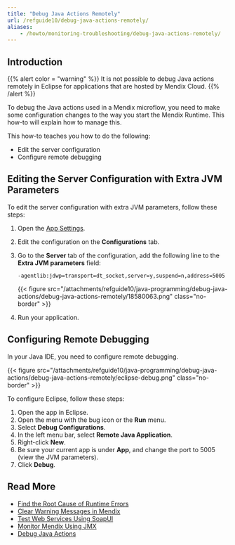 ```yaml
---
title: "Debug Java Actions Remotely"
url: /refguide10/debug-java-actions-remotely/
aliases:
    - /howto/monitoring-troubleshooting/debug-java-actions-remotely/
---
```


## Introduction

{{% alert color = "warning" %}}
It is not possible to debug Java actions remotely in Eclipse for applications that are hosted by Mendix Cloud.
{{% /alert %}}

To debug the Java actions used in a Mendix microflow, you need to make some configuration changes to the way you start the Mendix Runtime. This how-to will explain how to manage this.

This how-to teaches you how to do the following:

* Edit the server configuration
* Configure remote debugging

## Editing the Server Configuration with Extra JVM Parameters

To edit the server configuration with extra JVM parameters, follow these steps:

1. Open the [App Settings](/refguide10/app-settings/).
2. Edit the configuration on the **Configurations** tab.
3. Go to the **Server** tab of the configuration, add the following line to the **Extra JVM parameters** field:

    `-agentlib:jdwp=transport=dt_socket,server=y,suspend=n,address=5005`

    {{< figure src="/attachments/refguide10/java-programming/debug-java-actions/debug-java-actions-remotely/18580063.png" class="no-border" >}}

4. Run your application.

## Configuring Remote Debugging

In your Java IDE, you need to configure remote debugging.

{{< figure src="/attachments/refguide10/java-programming/debug-java-actions/debug-java-actions-remotely/eclipse-debug.png" class="no-border" >}}

To configure Eclipse, follow these steps:

1. Open the app in Eclipse.
2. Open the menu with the bug icon or the **Run** menu.
3. Select **Debug Configurations**.
4. In the left menu bar, select **Remote Java Application**.
5. Right-click **New**.
6. Be sure your current app is under **App**, and change the port to 5005 (view the JVM parameters).
7. Click **Debug**.

## Read More

* [Find the Root Cause of Runtime Errors](/howto/monitoring-troubleshooting/finding-the-root-cause-of-runtime-errors/)
* [Clear Warning Messages in Mendix](/howto/monitoring-troubleshooting/clear-warning-messages/)
* [Test Web Services Using SoapUI](/howto/testing/testing-web-services-using-soapui/)
* [Monitor Mendix Using JMX](/howto/monitoring-troubleshooting/monitoring-mendix-using-jmx/)
* [Debug Java Actions](/howto/monitoring-troubleshooting/debug-java-actions/)
